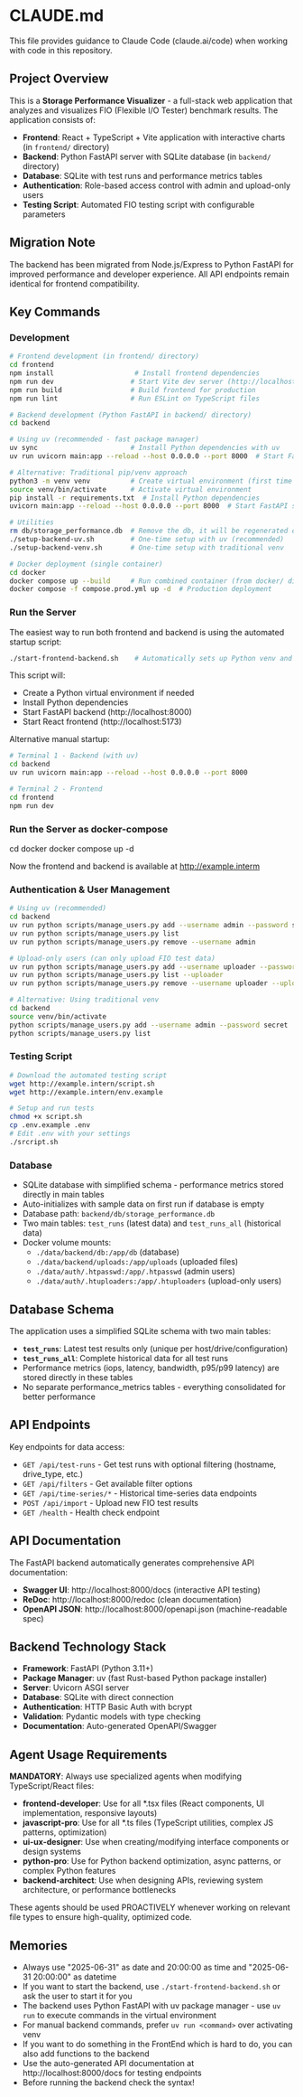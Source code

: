 # CLAUDE.md

This file provides guidance to Claude Code (claude.ai/code) when working with code in this repository.

## Project Overview

This is a **Storage Performance Visualizer** - a full-stack web application that analyzes and visualizes FIO (Flexible I/O Tester) benchmark results. The application consists of:

- **Frontend**: React + TypeScript + Vite application with interactive charts (in `frontend/` directory)
- **Backend**: Python FastAPI server with SQLite database (in `backend/` directory) 
- **Database**: SQLite with test runs and performance metrics tables
- **Authentication**: Role-based access control with admin and upload-only users
- **Testing Script**: Automated FIO testing script with configurable parameters

## Migration Note
The backend has been migrated from Node.js/Express to Python FastAPI for improved performance and developer experience. All API endpoints remain identical for frontend compatibility.

## Key Commands

### Development
```bash
# Frontend development (in frontend/ directory)
cd frontend
npm install                    # Install frontend dependencies  
npm run dev                   # Start Vite dev server (http://localhost:5173)
npm run build                 # Build frontend for production
npm run lint                  # Run ESLint on TypeScript files

# Backend development (Python FastAPI in backend/ directory)
cd backend

# Using uv (recommended - fast package manager)
uv sync                       # Install Python dependencies with uv
uv run uvicorn main:app --reload --host 0.0.0.0 --port 8000  # Start FastAPI server with uv

# Alternative: Traditional pip/venv approach
python3 -m venv venv          # Create virtual environment (first time only)
source venv/bin/activate      # Activate virtual environment
pip install -r requirements.txt  # Install Python dependencies
uvicorn main:app --reload --host 0.0.0.0 --port 8000  # Start FastAPI server

# Utilities
rm db/storage_performance.db  # Remove the db, it will be regenerated on the next run
./setup-backend-uv.sh         # One-time setup with uv (recommended)
./setup-backend-venv.sh       # One-time setup with traditional venv

# Docker deployment (single container)
cd docker
docker compose up --build     # Run combined container (from docker/ directory)
docker compose -f compose.prod.yml up -d  # Production deployment
```

### Run the Server

The easiest way to run both frontend and backend is using the automated startup script:

```bash
./start-frontend-backend.sh    # Automatically sets up Python venv and starts both servers
```

This script will:
- Create a Python virtual environment if needed
- Install Python dependencies
- Start FastAPI backend (http://localhost:8000)
- Start React frontend (http://localhost:5173)

Alternative manual startup:
```bash
# Terminal 1 - Backend (with uv)
cd backend
uv run uvicorn main:app --reload --host 0.0.0.0 --port 8000

# Terminal 2 - Frontend  
cd frontend
npm run dev
```

### Run the Server as docker-compose
cd docker
docker compose up -d

Now the frontend and backend is available at http://example.interm

### Authentication & User Management
```bash
# Using uv (recommended)
cd backend
uv run python scripts/manage_users.py add --username admin --password secret
uv run python scripts/manage_users.py list
uv run python scripts/manage_users.py remove --username admin

# Upload-only users (can only upload FIO test data)
uv run python scripts/manage_users.py add --username uploader --password secret --uploader
uv run python scripts/manage_users.py list --uploader
uv run python scripts/manage_users.py remove --username uploader --uploader

# Alternative: Using traditional venv
cd backend
source venv/bin/activate
python scripts/manage_users.py add --username admin --password secret
python scripts/manage_users.py list
```

### Testing Script
```bash
# Download the automated testing script
wget http://example.intern/script.sh
wget http://example.intern/env.example

# Setup and run tests
chmod +x script.sh
cp .env.example .env
# Edit .env with your settings
./srcript.sh
```

### Database
- SQLite database with simplified schema - performance metrics stored directly in main tables
- Auto-initializes with sample data on first run if database is empty
- Database path: `backend/db/storage_performance.db`
- Two main tables: `test_runs` (latest data) and `test_runs_all` (historical data)
- Docker volume mounts:
  - `./data/backend/db:/app/db` (database)
  - `./data/backend/uploads:/app/uploads` (uploaded files)
  - `./data/auth/.htpasswd:/app/.htpasswd` (admin users)
  - `./data/auth/.htuploaders:/app/.htuploaders` (upload-only users)

## Database Schema

The application uses a simplified SQLite schema with two main tables:

- **`test_runs`**: Latest test results only (unique per host/drive/configuration)
- **`test_runs_all`**: Complete historical data for all test runs
- Performance metrics (iops, latency, bandwidth, p95/p99 latency) are stored directly in these tables
- No separate performance_metrics tables - everything consolidated for better performance

## API Endpoints

Key endpoints for data access:
- `GET /api/test-runs` - Get test runs with optional filtering (hostname, drive_type, etc.)
- `GET /api/filters` - Get available filter options
- `GET /api/time-series/*` - Historical time-series data endpoints
- `POST /api/import` - Upload new FIO test results
- `GET /health` - Health check endpoint

## API Documentation

The FastAPI backend automatically generates comprehensive API documentation:
- **Swagger UI**: http://localhost:8000/docs (interactive API testing)
- **ReDoc**: http://localhost:8000/redoc (clean documentation)
- **OpenAPI JSON**: http://localhost:8000/openapi.json (machine-readable spec)

## Backend Technology Stack

- **Framework**: FastAPI (Python 3.11+)
- **Package Manager**: uv (fast Rust-based Python package installer)
- **Server**: Uvicorn ASGI server
- **Database**: SQLite with direct connection
- **Authentication**: HTTP Basic Auth with bcrypt
- **Validation**: Pydantic models with type checking
- **Documentation**: Auto-generated OpenAPI/Swagger

## Agent Usage Requirements

**MANDATORY**: Always use specialized agents when modifying TypeScript/React files:

- **frontend-developer**: Use for all *.tsx files (React components, UI implementation, responsive layouts)
- **javascript-pro**: Use for all *.ts files (TypeScript utilities, complex JS patterns, optimization)
- **ui-ux-designer**: Use when creating/modifying interface components or design systems
- **python-pro**: Use for Python backend optimization, async patterns, or complex Python features
- **backend-architect**: Use when designing APIs, reviewing system architecture, or performance bottlenecks

These agents should be used PROACTIVELY whenever working on relevant file types to ensure high-quality, optimized code.

## Memories
- Always use "2025-06-31" as date and 20:00:00 as time and "2025-06-31 20:00:00" as datetime
- If you want to start the backend, use `./start-frontend-backend.sh` or ask the user to start it for you
- The backend uses Python FastAPI with uv package manager - use `uv run` to execute commands in the virtual environment
- For manual backend commands, prefer `uv run <command>` over activating venv
- If you want to do something in the FrontEnd which is hard to do, you can also add functions to the backend
- Use the auto-generated API documentation at http://localhost:8000/docs for testing endpoints
- Before running the backend check the syntax!
